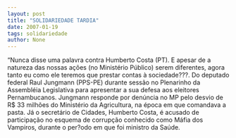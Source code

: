 ```yaml
---
layout: post
title: "SOLIDARIEDADE TARDIA"
date: 2007-01-19
tags: solidariedade
author: None
---
```

“Nunca disse uma palavra contra Humberto Costa (PT). E apesar de a natureza das nossas ações (no Ministério Público) serem diferentes, agora tanto eu como ele teremos que prestar contas à sociedade???.
Do deputado federal Raul Jungmann (PPS-PE) durante sessão no Plenarinho da Assembléia Legislativa para apresentar a sua defesa aos eleitores Pernambucanos. Jungmann responde por denúncia no MP pelo desvio de R$ 33 milhões do Ministério da Agricultura, na época em que comandava a pasta. 
Já o secretário de Cidades, Humberto Costa, é acusado de participação no esquema de corrupção conhecido como Máfia dos Vampiros, durante o per?odo em que foi ministro da Saúde.&nbsp;&nbsp;&nbsp;  